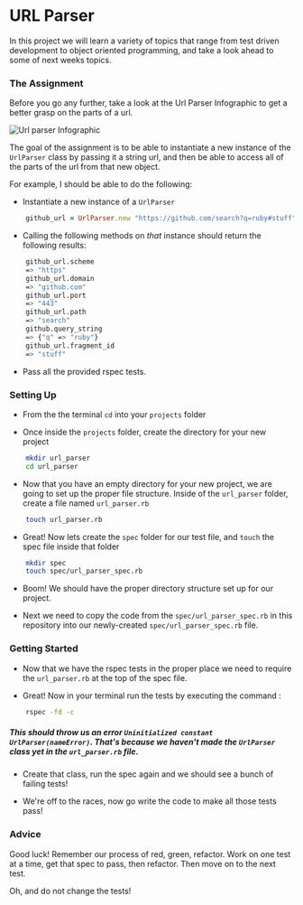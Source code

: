 # URL Parser
In this project we will learn a variety of topics that range from test driven development to object oriented programming, and take a look ahead to some of next weeks topics.

### The Assignment
Before you go any further, take a look at the Url Parser Infographic to get a better grasp on the parts of a url.

![Url parser Infographic](./url_infographic.png)

The goal of the assignment is to be able to instantiate a new instance of the `UrlParser` class by passing it a string url, and then be able to access all of the parts of the url from that new object.

For example, I should be able to do the following:

- Instantiate a new instance of a `UrlParser`
```ruby
    github_url = UrlParser.new "https://github.com/search?q=ruby#stuff"
```
- Calling the following methods on _that_ instance should return the following results:
```bash
    github_url.scheme
    => "https"
    github_url.domain
    => "github.com"
    github_url.port
    => "443"
    github_url.path
    => "search"
    github.query_string
    => {"q" => "ruby"}
    github_url.fragment_id
    => "stuff"
```
- Pass all the provided rspec tests.

### Setting Up
- From the the terminal `cd` into your `projects` folder

- Once inside the `projects` folder, create the directory for your new project
```bash
    mkdir url_parser
    cd url_parser
```
- Now that you have an empty directory for your new project, we are going to set up the proper file structure. Inside of the `url_parser` folder, create a file named `url_parser.rb`
```bash
    touch url_parser.rb
```
- Great! Now lets create the `spec` folder for our test file, and `touch` the spec file inside that folder
```bash
    mkdir spec
    touch spec/url_parser_spec.rb
```

- Boom! We should have the proper directory structure set up for our project.

- Next we need to copy the code from the `spec/url_parser_spec.rb` in this repository into our newly-created `spec/url_parser_spec.rb` file.

### Getting Started

- Now that we have the rspec tests in the proper place we need to require the
`url_parser.rb` at the top of the spec file.

- Great! Now in your terminal run the tests by executing the command :
```bash
    rspec -fd -c
```
##### This should throw us an error `Uninitialized constant UrlParser(nameError)`. That's because we haven't made the `UrlParser` class yet in the `url_parser.rb` file.

- Create that class, run the spec again and we should see a bunch of failing tests!

- We're off to the races, now go write the code to make all those tests pass!  



### Advice
Good luck! Remember our process of red, green, refactor. Work on one test at a time,
get that spec to pass, then refactor. Then move on to the next test.

Oh, and do not change the tests!